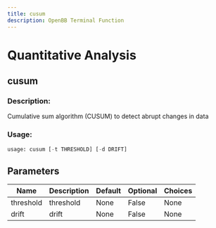 ```yaml
---
title: cusum
description: OpenBB Terminal Function
---
```


# Quantitative Analysis

## cusum

### Description: 

Cumulative sum algorithm (CUSUM) to detect abrupt changes in data

### Usage: 
```python
usage: cusum [-t THRESHOLD] [-d DRIFT]
```

## Parameters

| Name | Description | Default | Optional | Choices |
| ---- | ----------- | ------- | -------- | ------- |
| threshold | threshold | None | False | None |
| drift | drift | None | False | None |


